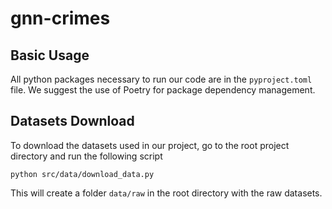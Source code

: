 # gnn-crimes

## Basic Usage

All python packages necessary to run our code are in the `pyproject.toml` file. We suggest the use of Poetry for package dependency management.

## Datasets Download

To download the datasets used in our project, go to the root project directory and run the following script

```
python src/data/download_data.py
```

This will create a folder `data/raw` in the root directory with the raw datasets. 
